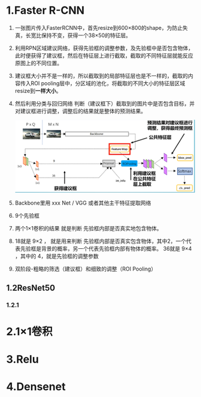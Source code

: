 # 1.Faster R-CNN

1. 一张图片传入FasterRCNN中，首先resize到600×800的shape，为防止失真，长宽比保持不变，获得一个38×50的特征层。

2. 利用RPN区域建议网络，获得先验框的调整参数，及先验框中是否包含物体，此时便获得了建议框，然后在特征层上进行截取，截取的不同特征层就能反应原图上的不同位置。

3. 建议框大小并不是一样的，所以截取到的局部特征层也是不一样的，截取的内容传入ROI pooling层中，分区域的池化，将截取的不同大小的特征层区域resize到**一样大小**。

4. 然后利用分类与回归网络 判断（建议框下）截取到的图片中是否包含目标，并对建议框进行调整，调整后的结果就是整体的预测结果。

   ![29fasterrcnn](img/29fasterrcnn.png)

5. Backbone里用 xxx Net / VGG 或者其他主干特征提取网络

6. 9个先验框

7. 两个1×1卷积的结果 就是判断 先验框内部是否真实地包含物体。

8. 18就是 9×2 ， 就是用来判断 先验框内部是否真实包含物体，其中2，一个代表先验框是背景的概率，另一个代表先验框内部有物体的概率。 36就是 9×4 ，其中的 4，就是先验框的调整参数

9. 双阶段-粗略的筛选（建议框）和细致的调整（ROI Pooling）

## 1.2ResNet50

### 1.2.1



# 2.1×1卷积



# 3.Relu



# 4.Densenet

